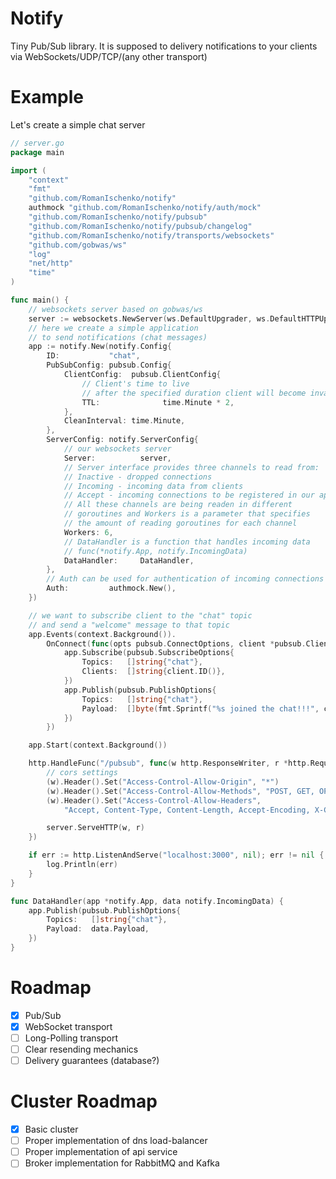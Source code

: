 # Notify
Tiny Pub/Sub library. It is supposed to delivery notifications
to your clients via WebSockets/UDP/TCP/(any other transport)

# Example
Let's create a simple chat server
```go
// server.go
package main

import (
	"context"
	"fmt"
	"github.com/RomanIschenko/notify"
	authmock "github.com/RomanIschenko/notify/auth/mock"
	"github.com/RomanIschenko/notify/pubsub"
	"github.com/RomanIschenko/notify/pubsub/changelog"
	"github.com/RomanIschenko/notify/transports/websockets"
	"github.com/gobwas/ws"
	"log"
	"net/http"
	"time"
)

func main() {
	// websockets server based on gobwas/ws
	server := websockets.NewServer(ws.DefaultUpgrader, ws.DefaultHTTPUpgrader)
	// here we create a simple application
	// to send notifications (chat messages)
	app := notify.New(notify.Config{
		ID:           "chat",
		PubSubConfig: pubsub.Config{
			ClientConfig:  pubsub.ClientConfig{
				// Client's time to live
				// after the specified duration client will become invalid
				TTL:              time.Minute * 2,
			},
			CleanInterval: time.Minute,
		},
		ServerConfig: notify.ServerConfig{
			// our websockets server
			Server:          server,
			// Server interface provides three channels to read from:
			// Inactive - dropped connections
			// Incoming - incoming data from clients
			// Accept - incoming connections to be registered in our app
			// All these channels are being readen in different 
			// goroutines and Workers is a parameter that specifies 
			// the amount of reading goroutines for each channel
			Workers: 6,
			// DataHandler is a function that handles incoming data
			// func(*notify.App, notify.IncomingData)
			DataHandler:     DataHandler,
		},
		// Auth can be used for authentication of incoming connections
		Auth:         authmock.New(),
	})

	// we want to subscribe client to the "chat" topic
	// and send a "welcome" message to that topic
	app.Events(context.Background()).
		OnConnect(func(opts pubsub.ConnectOptions, client *pubsub.Client, log changelog.Log) {
			app.Subscribe(pubsub.SubscribeOptions{
				Topics:   []string{"chat"},
				Clients:  []string{client.ID()},
			})
			app.Publish(pubsub.PublishOptions{
				Topics:   []string{"chat"},
				Payload:  []byte(fmt.Sprintf("%s joined the chat!!!", client.ID())),
			})
		})

	app.Start(context.Background())

	http.HandleFunc("/pubsub", func(w http.ResponseWriter, r *http.Request) {
		// cors settings
		(w).Header().Set("Access-Control-Allow-Origin", "*")
		(w).Header().Set("Access-Control-Allow-Methods", "POST, GET, OPTIONS, PUT, DELETE")
		(w).Header().Set("Access-Control-Allow-Headers",
			"Accept, Content-Type, Content-Length, Accept-Encoding, X-CSRF-Token, Authorization")

		server.ServeHTTP(w, r)
	})

	if err := http.ListenAndServe("localhost:3000", nil); err != nil {
		log.Println(err)
	}
}

func DataHandler(app *notify.App, data notify.IncomingData) {
	app.Publish(pubsub.PublishOptions{
		Topics:   []string{"chat"},
		Payload:  data.Payload,
	})
}
```

# Roadmap
- [x] Pub/Sub
- [x] WebSocket transport
- [ ] Long-Polling transport
- [ ] Clear resending mechanics
- [ ] Delivery guarantees (database?)

# Cluster Roadmap
- [x] Basic cluster
- [ ] Proper implementation of dns load-balancer
- [ ] Proper implementation of api service
- [ ] Broker implementation for RabbitMQ and Kafka
